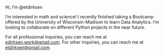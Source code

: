 Hi, I’m @etdirksen

I’m interested in math and science! I recently finished taking a Bootcamp offered by the University of Wisconsin-Madison to learn Data Analytics. I’m looking to collaborate on different Python projects in the near future.

For all professional inquiries, you can reach me at edirksen.work@gmail.com. For other inquiries, you can reach me at etdirksen@gmail.com.

<!---
etdirksen/etdirksen is a ✨ special ✨ repository because its `README.md` (this file) appears on your GitHub profile.
You can click the Preview link to take a look at your changes.
--->
